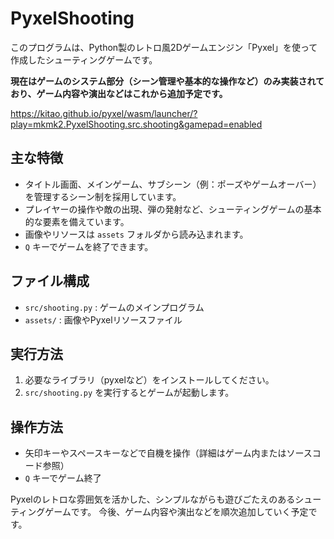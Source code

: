 # PyxelShooting
このプログラムは、Python製のレトロ風2Dゲームエンジン「Pyxel」を使って作成したシューティングゲームです。

**現在はゲームのシステム部分（シーン管理や基本的な操作など）のみ実装されており、ゲーム内容や演出などはこれから追加予定です。**

https://kitao.github.io/pyxel/wasm/launcher/?play=mkmk2.PyxelShooting.src.shooting&gamepad=enabled


## 主な特徴
- タイトル画面、メインゲーム、サブシーン（例：ポーズやゲームオーバー）を管理するシーン制を採用しています。
- プレイヤーの操作や敵の出現、弾の発射など、シューティングゲームの基本的な要素を備えています。
- 画像やリソースは `assets` フォルダから読み込まれます。
- `Q` キーでゲームを終了できます。

## ファイル構成
- `src/shooting.py` : ゲームのメインプログラム
- `assets/` : 画像やPyxelリソースファイル

## 実行方法
1. 必要なライブラリ（pyxelなど）をインストールしてください。
2. `src/shooting.py` を実行するとゲームが起動します。

## 操作方法
- 矢印キーやスペースキーなどで自機を操作（詳細はゲーム内またはソースコード参照）
- `Q` キーでゲーム終了

Pyxelのレトロな雰囲気を活かした、シンプルながらも遊びごたえのあるシューティングゲームです。
今後、ゲーム内容や演出などを順次追加していく予定です。
